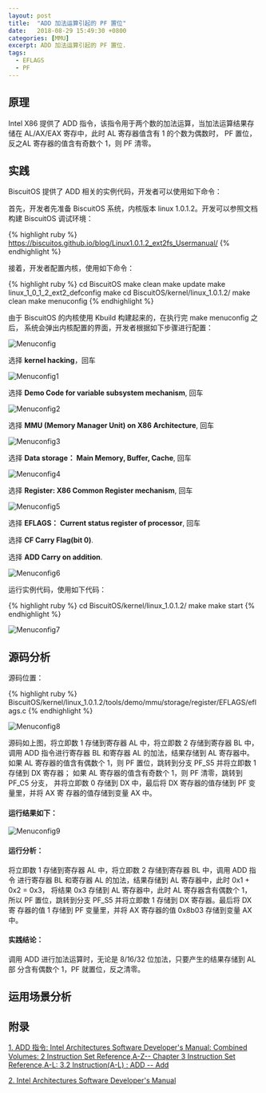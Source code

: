 ```yaml
---
layout: post
title:  "ADD 加法运算引起的 PF 置位"
date:   2018-08-29 15:49:30 +0800
categories: [MMU]
excerpt: ADD 加法运算引起的 PF 置位.
tags:
  - EFLAGS
  - PF
---
```


## 原理

Intel X86 提供了 ADD 指令，该指令用于两个数的加法运算，当加法运算结果存储在 
AL/AX/EAX 寄存中，此时 AL 寄存器值含有 1 的个数为偶数时， PF 置位，反之AL 
寄存器的值含有奇数个 1，则 PF 清零。

## 实践

BiscuitOS 提供了 ADD 相关的实例代码，开发者可以使用如下命令：

首先，开发者先准备 BiscuitOS 系统，内核版本 linux 1.0.1.2。开发可以参照文档
构建 BiscuitOS 调试环境：

{% highlight ruby %}
https://biscuitos.github.io/blog/Linux1.0.1.2_ext2fs_Usermanual/
{% endhighlight %}


接着，开发者配置内核，使用如下命令：

{% highlight ruby %}
cd BiscuitOS
make clean
make update
make linux_1_0_1_2_ext2_defconfig
make
cd BiscuitOS/kernel/linux_1.0.1.2/
make clean
make menuconfig
{% endhighlight %}

由于 BiscuitOS 的内核使用 Kbuild 构建起来的，在执行完 make menuconfig 之后，
系统会弹出内核配置的界面，开发者根据如下步骤进行配置：

![Menuconfig](https://raw.githubusercontent.com/EmulateSpace/PictureSet/master/BiscuitOS/kernel/MMU000003.png)

选择 **kernel hacking**，回车

![Menuconfig1](https://raw.githubusercontent.com/EmulateSpace/PictureSet/master/BiscuitOS/kernel/MMU000004.png)

选择 **Demo Code for variable subsystem mechanism**, 回车

![Menuconfig2](https://raw.githubusercontent.com/EmulateSpace/PictureSet/master/BiscuitOS/kernel/MMU000005.png)

选择 **MMU (Memory Manager Unit) on X86 Architecture**, 回车

![Menuconfig3](https://raw.githubusercontent.com/EmulateSpace/PictureSet/master/BiscuitOS/kernel/MMU000006.png)

选择 **Data storage： Main  Memory, Buffer, Cache**, 回车

![Menuconfig4](https://raw.githubusercontent.com/EmulateSpace/PictureSet/master/BiscuitOS/kernel/MMU000007.png)

选择 **Register: X86 Common Register mechanism**, 回车

![Menuconfig5](https://raw.githubusercontent.com/EmulateSpace/PictureSet/master/BiscuitOS/kernel/MMU000008.png)

选择 **EFLAGS： Current status register of processor**, 回车

选择 **CF    Carry Flag(bit 0)**.

选择 **ADD   Carry on addition**.

![Menuconfig6](https://raw.githubusercontent.com/EmulateSpace/PictureSet/master/BiscuitOS/kernel/MMU000184.png)

运行实例代码，使用如下代码：

{% highlight ruby %}
cd BiscuitOS/kernel/linux_1.0.1.2/
make 
make start
{% endhighlight %}

![Menuconfig7](https://raw.githubusercontent.com/EmulateSpace/PictureSet/master/BiscuitOS/kernel/MMU000112.png)

## 源码分析

源码位置：

{% highlight ruby %}
BiscuitOS/kernel/linux_1.0.1.2/tools/demo/mmu/storage/register/EFLAGS/eflags.c
{% endhighlight %}

![Menuconfig8](https://raw.githubusercontent.com/EmulateSpace/PictureSet/master/BiscuitOS/kernel/MMU000113.png)

源码如上图，将立即数 1 存储到寄存器 AL 中，将立即数 2 存储到寄存器 BL 中，
调用 ADD 指令进行寄存器 BL 和寄存器 AL 的加法，结果存储到 AL 寄存器中。如果 
AL 寄存器的值含有偶数个 1，则 PF 置位，跳转到分支 PF_S5 并将立即数 1 存储到 
DX 寄存器； 如果 AL 寄存器的值含有奇数个 1，则 PF 清零，跳转到 PF_C5 分支，
并将立即数 0 存储到 DX 中，最后将 DX 寄存器的值存储到 PF 变量里，并将 AX 寄
存器的值存储到变量 AX 中。

#### 运行结果如下：

![Menuconfig9](https://raw.githubusercontent.com/EmulateSpace/PictureSet/master/BiscuitOS/kernel/MMU000114.png)

#### 运行分析：

将立即数 1 存储到寄存器 AL 中，将立即数 2 存储到寄存器 BL 中，调用 ADD 指令
进行寄存器 BL 和寄存器 AL 的加法，结果存储到 AL 寄存器中，此时 
0x1 + 0x2 = 0x3， 将结果 0x3 存储到 AL 寄存器中，此时 AL 寄存器含有偶数个 1，
所以 PF 置位，跳转到分支 PF_S5 并将立即数 1 存储到 DX 寄存器。最后将 DX 寄
存器的值 1 存储到 PF 变量里，并将 AX 寄存器的值 0x8b03 存储到变量 AX 中。

#### 实践结论：

调用 ADD 进行加法运算时，无论是 8/16/32 位加法，只要产生的结果存储到 AL 部
分含有偶数个 1，PF 就置位，反之清零。

## 运用场景分析

## 附录

[1. ADD 指令: Intel Architectures Software Developer's Manual: Combined Volumes: 2 Instruction Set Reference,A-Z-- Chapter 3 Instruction Set Reference,A-L: 3.2 Instruction(A-L) : ADD -- Add](https://software.intel.com/en-us/articles/intel-sdm)

[2. Intel Architectures Software Developer's Manual](https://github.com/BiscuitOS/Documentation/blob/master/Datasheet/Intel-IA32_DevelopmentManual.pdf)

